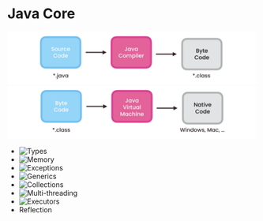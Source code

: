 # Java Core

![](https://github.com/shamy1st/java-core/blob/main/images/java-compiler.png)
![](https://github.com/shamy1st/java-core/blob/main/images/jvm.png)

* ![Types](https://github.com/shamy1st/java-types)
* ![Memory](https://github.com/shamy1st/java-memory)
* ![Exceptions](https://github.com/shamy1st/java-exceptions)
* ![Generics](https://github.com/shamy1st/java-generics)
* ![Collections](https://github.com/shamy1st/java-collections)
* ![Multi-threading](https://github.com/shamy1st/java-multithreading)
* ![Executors](https://github.com/shamy1st/java-executors)
* Reflection
